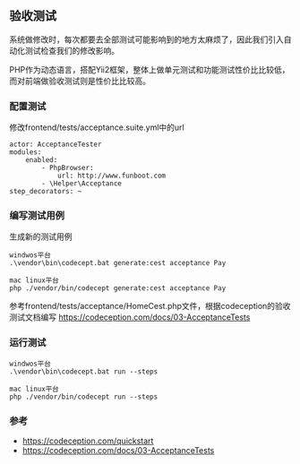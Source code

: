 验收测试
-----------

系统做修改时，每次都要去全部测试可能影响到的地方太麻烦了，因此我们引入自动化测试检查我们的修改影响。

PHP作为动态语言，搭配Yii2框架，整体上做单元测试和功能测试性价比比较低，而对前端做验收测试则是性价比比较高。

### 配置测试

修改frontend/tests/acceptance.suite.yml中的url
```
actor: AcceptanceTester
modules:
    enabled:
        - PhpBrowser:
            url: http://www.funboot.com
        - \Helper\Acceptance
step_decorators: ~        
```

### 编写测试用例

生成新的测试用例

```
windwos平台
.\vendor\bin\codecept.bat generate:cest acceptance Pay

mac linux平台
php ./vendor/bin/codecept generate:cest acceptance Pay

```

参考frontend/tests/acceptance/HomeCest.php文件，根据codeception的验收测试文档编写 https://codeception.com/docs/03-AcceptanceTests




### 运行测试


```
windwos平台
.\vendor\bin\codecept.bat run --steps

mac linux平台
php ./vendor/bin/codecept run --steps

```

### 参考

- https://codeception.com/quickstart
- https://codeception.com/docs/03-AcceptanceTests